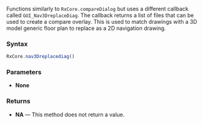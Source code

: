 Functions similarly to `RxCore.compareDialog` but uses a different callback called `GUI_Nav3DreplaceDiag`. The callback returns a list of files that can be used to create a compare overlay. This is used to match drawings with a 3D model generic floor plan to replace as a 2D navigation drawing.

### Syntax

```typescript
RxCore.nav3Dreplacediag()
```

### Parameters

- **None**

### Returns

- **NA** — This method does not return a value.